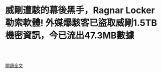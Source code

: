 # 威剛遭駭的幕後黑手，Ragnar Locker勒索軟體! 外媒爆駭客已盜取威剛1.5TB機密資訊，今已流出47.3MB數據

<!--more-->
<!--364-->
<br><br/>

[閱讀全文](https://m.facebook.com/story.php?story_fbid=766600327336866&id=159047624758809&sfnsn=mo)





